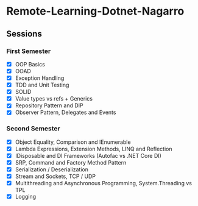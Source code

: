 # Remote-Learning-Dotnet-Nagarro

## Sessions

### First Semester
- [x] OOP Basics
- [x] OOAD
- [x] Exception Handling
- [x] TDD and Unit Testing
- [x] SOLID
- [x] Value types vs refs + Generics
- [x] Repository Pattern and DIP
- [x] Observer Pattern, Delegates and Events

### Second Semester
- [x] Object Equality, Comparison and IEnumerable
- [x] Lambda Expressions, Extension Methods, LINQ and Reflection
- [x] IDisposable and DI Frameworks (Autofac vs .NET Core DI)
- [x] SRP, Command and Factory Method Pattern
- [x] Serialization / Deserialization
- [x] Stream and Sockets, TCP / UDP
- [x] Multithreading and Asynchronous Programming, System.Threading vs TPL
- [x] Logging  
